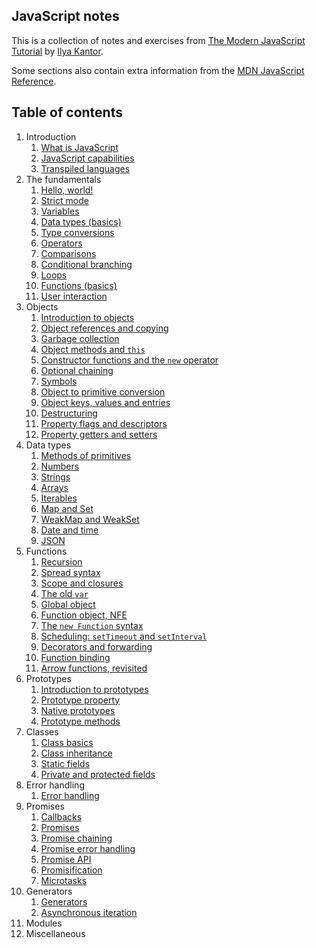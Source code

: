 ##  JavaScript notes
This is a collection of notes and exercises from [The Modern JavaScript Tutorial](https://javascript.info/) by [Ilya Kantor](https://github.com/javascript-tutorial).

Some sections also contain extra information from the [MDN JavaScript Reference](https://developer.mozilla.org/en-US/docs/Web/JavaScript/Reference).

## Table of contents

1. Introduction
    1. [What is JavaScript](/Introduction/Introduction.md#what-is-javascript)
    2. [JavaScript capabilities](/Introduction/Introduction.md#javascript-capabilities)
    3. [Transpiled languages](/Introduction/Introduction.md#transpiled-languages)
2. The fundamentals
    1. [Hello, world!](/Fundamentals/hello-world.md)
    2. [Strict mode](/Fundamentals/strict-mode.md)
    3. [Variables](/Fundamentals//variables.md)
    4. [Data types (basics)](/Fundamentals/data-types.md)
    5. [Type conversions](/Fundamentals/type-conversions.md)
    6. [Operators](/Fundamentals/operators.md)
    7. [Comparisons](/Fundamentals/comparisons.md)
    8. [Conditional branching](/Fundamentals/conditional-branching.md)
    9. [Loops](/Fundamentals/loops.md)
    10. [Functions (basics)](/Fundamentals/functions.md)
    11. [User interaction](/Fundamentals/user-interaction.md)
3. Objects
    1. [Introduction to objects](/Objects/objects-introduction.md)
    2. [Object references and copying](/Objects/object-references-copying.md)
    3. [Garbage collection](/Objects/garbage-collection.md)
    4. [Object methods and `this`](/Objects/object-methods-this.md)
    5. [Constructor functions and the `new` operator](/Objects/constructor-operator-new.md)
    6. [Optional chaining](/Objects/optional-chaining.md)
    7. [Symbols](/Objects/symbol-type.md)
    8. [Object to primitive conversion](/Objects/object-to-primitive-conversion.md)
    9. [Object keys, values and entries](/Objects/object-keys-values-entries.md)
    10. [Destructuring](/Objects/destructuring.md)
    11. [Property flags and descriptors](/Objects/property-flags-descriptors.md)
    12. [Property getters and setters](/Objects/property-getters-setters.md)
4. Data types
    1. [Methods of primitives](/DataTypes/methods-of-primitives.md)
    2. [Numbers](/DataTypes/numbers.md)
    3. [Strings](/DataTypes/strings.md)
    4. [Arrays](/DataTypes/arrays.md)
    5. [Iterables](/DataTypes/iterables.md)
    6. [Map and Set](/DataTypes/map-set.md)
    7. [WeakMap and WeakSet](/DataTypes/weakmap-weakset.md)
    8. [Date and time](/DataTypes/date-time.md)
    9. [JSON](/DataTypes/json.md)
5. Functions
    1. [Recursion](/Functions/recursion.md)
    2. [Spread syntax](/Functions/spread.md)
    3. [Scope and closures](/Functions/scope-and-closures.md)
    4. [The old `var`](/Functions/old-var.md)
    5. [Global object](/Functions/global-object.md)
    6. [Function object, NFE](/Functions/function-object-nfe.md)
    7. [The `new Function` syntax](/Functions/new-function-syntax.md)
    8. [Scheduling: `setTimeout` and `setInterval`](/Functions/scheduling.md)
    9. [Decorators and forwarding](/Functions/decorators-forwarding.md)
    10. [Function binding](/Functions/function-binding.md)
    11. [Arrow functions, revisited](/Functions/arrow-functions.md)
6. Prototypes
    1. [Introduction to prototypes](/Prototypes/prototypes.md)
    2. [Prototype property](/Prototypes/prototype-property.md)
    3. [Native prototypes](/Prototypes/native-prototypes.md)
    4. [Prototype methods](/Prototypes/prototype-methods.md)
7. Classes
    1. [Class basics](/Classes/class-basics.md)
    2. [Class inheritance](/Classes/class-inheritance.md)
    3. [Static fields](/Classes/static-fields.md)
    4. [Private and protected fields](/Classes/private-protected-fields.md)
8. Error handling
    1. [Error handling](/ErrorHandling/error-handling.md)
9. Promises
    1. [Callbacks](/Promises/callbacks.md)
    2. [Promises](/Promises/promises.md)
    3. [Promise chaining](/Promises/promise-chaining.md)
    4. [Promise error handling](/Promises/promise-error-handling.md)
    5. [Promise API](/Promises/promise-api.md)
    6. [Promisification](/Promises/promisification.md)
    7. [Microtasks](/Promises/microtasks.md)
10. Generators
    1. [Generators](/Generators/generators.md)
    2. [Asynchronous iteration](/Generators/async-iteration.md)
11. Modules
12. Miscellaneous
